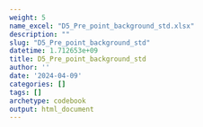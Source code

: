 ```yaml
---
weight: 5
name_excel: "D5_Pre_point_background_std.xlsx"
description: ""
slug: "D5_Pre_point_background_std"
datetime: 1.712653e+09
title: D5_Pre_point_background_std
author: ''
date: '2024-04-09'
categories: []
tags: []
archetype: codebook
output: html_document
---
```


<div class="tabcontent"></div>
